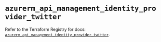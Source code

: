 # `azurerm_api_management_identity_provider_twitter`

Refer to the Terraform Registry for docs: [`azurerm_api_management_identity_provider_twitter`](https://registry.terraform.io/providers/hashicorp/azurerm/4.9.0/docs/resources/api_management_identity_provider_twitter).
